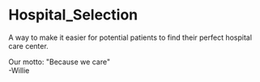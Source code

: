 # Hospital_Selection
A way to make it easier for potential patients to find their perfect hospital care center.

Our motto: 
"Because we care" <br/>
  -Willie
